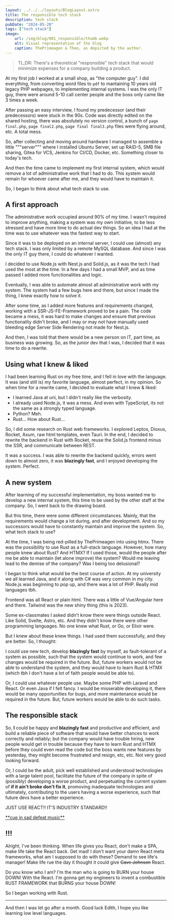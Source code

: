 ```yaml
---
layout: ../../../layouts/BlogLayout.astro
title: The responsible tech stack
description: tech stack
pubDate: "2024-05-20"
tags: ["tech stack"]
image: 
    url: /img/blog/001_responsible/thumb.webp
    alt: Visual representation of the blog
    caption: ThePrimeagen & Theo, as depicted by the author.
---
```


> TL;DR: There's a theoretical "responsible" tech stack that would
> minimize expenses for a company building a product.

At my first job I worked at a small shop, as "the computer guy". I did
everything, from converting word files to `pdf` to mantaining 10 years old
legacy PHP webpages, to implementing internal systems.
I was the only IT guy, there were around 5-10 call center people and
the boss only came like 3 times a week.

After passing an easy interview, I found my predecessor (and their
predecessors) were stuck in the 90s. Code was directly edited on the
shared hosting, there was absolutely no version control, a bunch of
`page final.php`, `page final2.php`, `page final final3.php` files were
flying around, etc. A total mess.

So, after collecting and moving around hardware I managed to assemble a
little """server""" where I installed Ubuntu Server, set up RAID-5,
SMB file sharing, Gitea for VCS, Jenkins for CI/CD, Docker, etc.
Something closer to today's tech.

And then the time came to implement my first internal system, which
would remove a lot of administrative work that I had to do. This system
would remain for whoever came after me, and they would have to maintain
it.

So, I began to think about what tech stack to use.


## A first approach

The administrative work occupied around 90% of my time. I wasn't required
to improve anything, making a system was my own initiative, to be less
stressed and have more time to do actual dev things. So an idea I had
at the time was to use whatever was the fastest way to start.

Since it was to be deployed on an internal server, I could use (almost)
any tech stack. I was only limited by a remote MySQL database. And since
I was the only IT guy there, I could do whatever I wanted.


I decided to use Node.js with Nest.js and Solid.js, as it was the
tech I had used the most at the time. In a few days I had a small MVP,
and as time passed I added more functionalities and logic.

Eventually, I was able to automate almost all administrative work with
my system. The system had a few bugs here and there, but since I made
the thing, I knew exactly how to solve it.

After some time, as I added more features and requirements changed,
working with a SSR-JS-FE-Framework proved to be a pain. The code
became a mess, it was hard to make changes and ensure that previous
functionality didn't broke, and I may or may not have manually used
bleeding edge Server Side Rendering not made for Nest.js.

And then, I was told that there would be a new person on IT, part time,
as business was growing. So, as the junior dev that I was, I decided
that it was time to do a rewrite.

## Using what I knew & liked

I had been learning Rust on my free time, and I fell in love with the
language. It was (and still is) my favorite language, almost perfect,
in my opinion. So when time for a rewrite came, I decided to evaluate
what I knew & liked:

- I learned Java at uni, but I didn't really like the verbosity.
- I already used Node.js, it was a mess. And even with TypeScript,
    its not the same as a strongly typed language.
- Python? Meh.
- Rust... How about Rust...

So, I did some research on Rust web frameworks. I explored Leptos,
Dioxus, Rocket, Axum, raw html templates, even Tauri. In the end, I
decided to rewrite the backend in Rust with Rocket, reuse the
Solid.js frontend minus the SSR, and communicate between REST.

It was a success. I was able to rewrite the backend quickly,
errors went down to almost zero, it was **blazingly fast**, and I
enjoyed developing the system. Perfect.


## A new system

After learning of my successful implementation, my boss wanted me
to develop a new internal system, this time to be used by the other
staff at the company. So, I went back to the drawing board.

But this time, there were some different circumstances. Mainly, that
the requirements would change a lot during, and after development.
And so my successors would have to constantly maintain and improve
the system. So, what tech stack to use?

At the time, I was being red-pilled by ThePrimeagen into using htmx.
There was the possibility to use Rust as a full-stack language.
However, how many people knew about Rust? And HTMX? If I used those,
would the people after me be able to maintain (let alone improve)
the system? Would me leaving lead to the demise of the company?
Was I being too delusional?

I began to think what would be the best course of action. At my
university we all learned Java, and it along with C# was very common
in my city. Node.js was beginning to pop up, and there was a lot
of PHP. Really mid languages tbh.

Frontend was all React or plain html. There was a little of Vue/Angular
here and there. Tailwind was the new shiny thing (this is 2023).

Some ex-classmates I asked didn't know there were things outside React.
Like Solid, Svelte, Astro, etc. And they didn't know there were other
programming languages. No one knew what Rust, or Go, or Elixir were.

But I knew about these knew things. I had used them successfully, and
they are better. So, I thought:

I could use new tech, develop **blazingly fast** by myself, as fault-tolerant
of a system as possible, such that the system would continue to work,
and few changes would be required in the future. But, future workers
would not be able to understand the system, and they would have to learn
Rust & HTMX (which tbh I don't have a lot of faith people would be able to).

Or, I could use whatever people use. Maybe some PHP with Laravel and React.
Or even Java if I felt fancy. I would be misserable developing it,
there would be many opportunities for bugs, and more maintenance would
be required in the future. But, future workers would be able to do such
tasks.


## The responsible stack

So, **I** could be happy and **blazingly fast** and productive and efficient,
and build a reliable piece of software that would have better chances to work
correctly and reliably;
but the company would have trouble hiring, new people would get in trouble
because they have to learn Rust and HTMX before they could even read the code but
the boss wants new features by yesterday, they might become frustrated and
resign, etc, etc. Not very good looking forward.

Or, I could be the adult, pick well established and understood technologies
with a large talent pool, facilitate the future of the company in spite of
(possibly) developing a worse product, and perpetuating the current system
of **if it ain't broke don't fix it**, promoving inadequate technologies
and ultimately, contributing to the users having a worse experience, such
that future devs have a better experience.

JUST USE REACT!! IT'S INDUSTRY STANDARD!!

[\*\*cue in sad defeat music\*\*](https://www.youtube.com/watch?v=XdofmoYcJNE)

## !!!

Alright, I've been thinking. When life gives you React, don't make a
SPA, make life take the React back. Get mad! I don't want your damn
React meta frameworks, what am I supposed to do with these?
Demand to see life's manager! Make life rue the day it thought it could
give ~~Cave Johnson~~ React.

Do you know who I am? I'm the man who is going to BURN your house DOWN! With the
React. I'm gonna get my engineers to invent a combustible RUST FRAMEWORK
that BURNS your house DOWN!

So I began working with Rust.

---

And then I was let go after a month. Good luck Edith, I hope you like learning low level languages.







